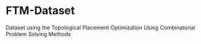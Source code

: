 # FTM-Dataset
Dataset using the Topological Placement Optimization Using Combinatorial Problem Solving Methods
